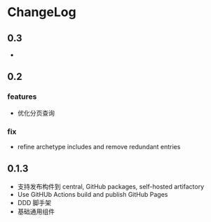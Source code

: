 # ChangeLog

## 0.3

-

## 0.2

### features

- 优化分页查询

### fix

- refine archetype includes and remove redundant entries

## 0.1.3

- 支持发布构件到 central, GitHub packages, self-hosted artifactory
- Use GitHUb Actions build and publish GitHub Pages
- DDD 脚手架
- 基础通用组件